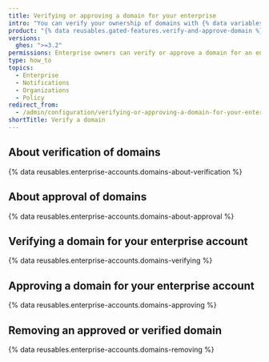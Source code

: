```yaml
---
title: Verifying or approving a domain for your enterprise
intro: "You can verify your ownership of domains with {% data variables.product.company_short %} to confirm the identity of organizations owned by your enterprise account. You can also approve domains where organization members can receive email notifications."
product: "{% data reusables.gated-features.verify-and-approve-domain %}"
versions:
  ghes: ">=3.2"
permissions: Enterprise owners can verify or approve a domain for an enterprise account.
type: how_to
topics:
  - Enterprise
  - Notifications
  - Organizations
  - Policy
redirect_from:
  - /admin/configuration/verifying-or-approving-a-domain-for-your-enterprise
shortTitle: Verify a domain
---
```


## About verification of domains

{% data reusables.enterprise-accounts.domains-about-verification %}

## About approval of domains

{% data reusables.enterprise-accounts.domains-about-approval %}

## Verifying a domain for your enterprise account

{% data reusables.enterprise-accounts.domains-verifying %}

## Approving a domain for your enterprise account

{% data reusables.enterprise-accounts.domains-approving %}

## Removing an approved or verified domain

{% data reusables.enterprise-accounts.domains-removing %}
